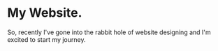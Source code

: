 # My Website.
So, recently I've gone into the rabbit hole of website designing and I'm excited to start my journey.
